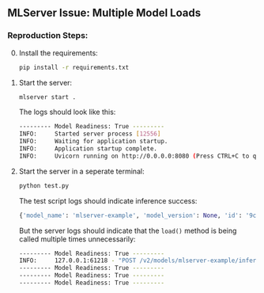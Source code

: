 ## MLServer Issue: Multiple Model Loads

### Reproduction Steps:

0. Install the requirements:
    ```bash
    pip install -r requirements.txt
    ```

1. Start the server:
    ```bash
    mlserver start .
    ```

    The logs should look like this:
    ```bash
    --------- Model Readiness: True ---------
    INFO:     Started server process [12556]
    INFO:     Waiting for application startup.
    INFO:     Application startup complete.
    INFO:     Uvicorn running on http://0.0.0.0:8080 (Press CTRL+C to quit)
    ```

2. Start the server in a seperate terminal:
    ```bash
    python test.py
    ```
    
    The test script logs should indicate inference success:
    ```python
    {'model_name': 'mlserver-example', 'model_version': None, 'id': '9ca77367-83a1-43e9-884d-3427bad82bad', 'parameters': None, 'outputs': [{'name': 'image_tags', 'shape': [4], 'datatype': 'int', 'parameters': None, 'data': [14.4, 9.6, 28.799999999999997, -2.4]}]}
    ```

    But the server logs should indicate that the `load()` method is being called multiple times unnecessarily:
    ```bash
    --------- Model Readiness: True ---------
    INFO:     127.0.0.1:61218 - "POST /v2/models/mlserver-example/infer HTTP/1.1" 200 OK
    --------- Model Readiness: True ---------
    --------- Model Readiness: True ---------
    --------- Model Readiness: True ---------
    ```
